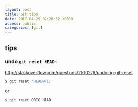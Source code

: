 ```yaml
---
layout: post
title: Git tips
date: 2017-04-29 02:20:32 +0300
access: public
categories: [git]
---
```

<!-- more -->

## tips

### undo `git reset HEAD~`

<http://stackoverflow.com/questions/2510276/undoing-git-reset>

```sh
$ git reset 'HEAD@{1}'
```

or

```sh
$ git reset ORIG_HEAD
```
